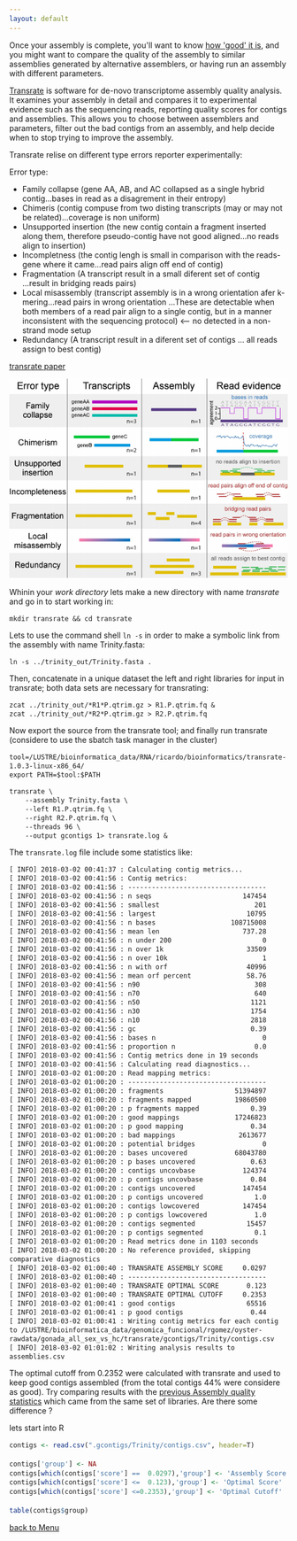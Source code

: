 ```yaml
---
layout: default
---
```


Once your assembly is complete, you'll want to know [how 'good' it is](https://github.com/trinityrnaseq/trinityrnaseq/wiki/Transcriptome-Assembly-Quality-Assessment), and you might want to compare the quality of the assembly to similar assemblies generated by alternative assemblers, or having run an assembly with different parameters.

[Transrate](http://hibberdlab.com/transrate/) is software for de-novo transcriptome assembly quality analysis. It examines your assembly in detail and compares it to experimental evidence such as the sequencing reads, reporting quality scores for contigs and assemblies. This allows you to choose between assemblers and parameters, filter out the bad contigs from an assembly, and help decide when to stop trying to improve the assembly.

Transrate relise on different type errors reporter experimentally: 

Error type:
- Family collapse (gene AA, AB, and AC collapsed as a single hybrid contig...bases in read as a disagrement in their entropy) 
- Chimeris (contig compuse from two disting transcripts (may or may not be related)...coverage is non uniform)
- Unsupported insertion (the new contig contain a fragment inserted along them, therefore pseudo-contig have not good aligned...no reads align to insertion)
- Incompletness (the contig lengh is small in comparison with the reads-gene where it came...read pairs align off end of contig)
- Fragmentation (A transcript result in a small diferent set of contig ...result in bridging reads pairs)
- Local misassembly (transcript assembly is in a wrong orientation afer k-mering...read pairs in wrong orientation ...These are detectable when both members of a read pair align to a single contig, but in a manner inconsistent with the sequencing protocol) <-- no detected in a non-strand mode setup
- Redundancy (A transcript result in a diferent set of contigs ... all reads assign to best contig)

[transrate paper](https://genome.cshlp.org/content/early/2016/06/01/gr.196469.115.full.pdf+html)

![](../figures/transrate.png)

Whinin your _work directory_ lets make a new directory with name _transrate_ and go in to start working in:

```shell
mkdir transrate && cd transrate 
```

Lets to use the command shell `ln -s` in order to make a symbolic link from the assembly with name Trinity.fasta:

```shell
ln -s ../trinity_out/Trinity.fasta .
```

Then, concatenate in a unique dataset the left and right libraries for input in transrate; both data sets are necessary for transrating:

```shell
zcat ../trinity_out/*R1*P.qtrim.gz > R1.P.qtrim.fq &
zcat ../trinity_out/*R2*P.qtrim.gz > R2.P.qtrim.fq 
```

Now export the source from the transrate tool; and finally run transrate (considere to use the sbatch task manager in the cluster)

```shell
tool=/LUSTRE/bioinformatica_data/RNA/ricardo/bioinformatics/transrate-1.0.3-linux-x86_64/
export PATH=$tool:$PATH
```

```shell
transrate \
    --assembly Trinity.fasta \
    --left R1.P.qtrim.fq \
    --right R2.P.qtrim.fq \
    --threads 96 \
    --output gcontigs 1> transrate.log &
```

The `transrate.log` file include some statistics like:

```
[ INFO] 2018-03-02 00:41:37 : Calculating contig metrics...
[ INFO] 2018-03-02 00:41:56 : Contig metrics:
[ INFO] 2018-03-02 00:41:56 : -----------------------------------
[ INFO] 2018-03-02 00:41:56 : n seqs                       147454
[ INFO] 2018-03-02 00:41:56 : smallest                        201
[ INFO] 2018-03-02 00:41:56 : largest                       10795
[ INFO] 2018-03-02 00:41:56 : n bases                   108715008
[ INFO] 2018-03-02 00:41:56 : mean len                     737.28
[ INFO] 2018-03-02 00:41:56 : n under 200                       0
[ INFO] 2018-03-02 00:41:56 : n over 1k                     33509
[ INFO] 2018-03-02 00:41:56 : n over 10k                        1
[ INFO] 2018-03-02 00:41:56 : n with orf                    40996
[ INFO] 2018-03-02 00:41:56 : mean orf percent              58.76
[ INFO] 2018-03-02 00:41:56 : n90                             308
[ INFO] 2018-03-02 00:41:56 : n70                             640
[ INFO] 2018-03-02 00:41:56 : n50                            1121
[ INFO] 2018-03-02 00:41:56 : n30                            1754
[ INFO] 2018-03-02 00:41:56 : n10                            2818
[ INFO] 2018-03-02 00:41:56 : gc                             0.39
[ INFO] 2018-03-02 00:41:56 : bases n                           0
[ INFO] 2018-03-02 00:41:56 : proportion n                    0.0
[ INFO] 2018-03-02 00:41:56 : Contig metrics done in 19 seconds
[ INFO] 2018-03-02 00:41:56 : Calculating read diagnostics...
[ INFO] 2018-03-02 01:00:20 : Read mapping metrics:
[ INFO] 2018-03-02 01:00:20 : -----------------------------------
[ INFO] 2018-03-02 01:00:20 : fragments                  51394897
[ INFO] 2018-03-02 01:00:20 : fragments mapped           19860500
[ INFO] 2018-03-02 01:00:20 : p fragments mapped             0.39
[ INFO] 2018-03-02 01:00:20 : good mappings              17246823
[ INFO] 2018-03-02 01:00:20 : p good mapping                 0.34
[ INFO] 2018-03-02 01:00:20 : bad mappings                2613677
[ INFO] 2018-03-02 01:00:20 : potential bridges                 0
[ INFO] 2018-03-02 01:00:20 : bases uncovered            68043780
[ INFO] 2018-03-02 01:00:20 : p bases uncovered              0.63
[ INFO] 2018-03-02 01:00:20 : contigs uncovbase            124374
[ INFO] 2018-03-02 01:00:20 : p contigs uncovbase            0.84
[ INFO] 2018-03-02 01:00:20 : contigs uncovered            147454
[ INFO] 2018-03-02 01:00:20 : p contigs uncovered             1.0
[ INFO] 2018-03-02 01:00:20 : contigs lowcovered           147454
[ INFO] 2018-03-02 01:00:20 : p contigs lowcovered            1.0
[ INFO] 2018-03-02 01:00:20 : contigs segmented             15457
[ INFO] 2018-03-02 01:00:20 : p contigs segmented             0.1
[ INFO] 2018-03-02 01:00:20 : Read metrics done in 1103 seconds
[ INFO] 2018-03-02 01:00:20 : No reference provided, skipping comparative diagnostics
[ INFO] 2018-03-02 01:00:40 : TRANSRATE ASSEMBLY SCORE     0.0297
[ INFO] 2018-03-02 01:00:40 : -----------------------------------
[ INFO] 2018-03-02 01:00:40 : TRANSRATE OPTIMAL SCORE       0.123
[ INFO] 2018-03-02 01:00:40 : TRANSRATE OPTIMAL CUTOFF     0.2353
[ INFO] 2018-03-02 01:00:41 : good contigs                  65516
[ INFO] 2018-03-02 01:00:41 : p good contigs                 0.44
[ INFO] 2018-03-02 01:00:41 : Writing contig metrics for each contig to /LUSTRE/bioinformatica_data/genomica_funcional/rgomez/oyster-rawdata/gonada_all_sex_vs_hc/transrate/gcontigs/Trinity/contigs.csv
[ INFO] 2018-03-02 01:01:02 : Writing analysis results to assemblies.csv

```
The optimal cutoff from 0.2352 were calculated with transrate and used to keep good contigs assembled (from the total contigs 44% were considere as good).  Try comparing results with the [previous Assembly quality statistics](denovo-Assembly) which came from the same set of libraries. Are there some difference ?

lets start into R

```R
contigs <- read.csv(".gcontigs/Trinity/contigs.csv", header=T)

contigs['group'] <- NA
contigs[which(contigs['score'] ==  0.0297),'group'] <- 'Assembly Score'
contigs[which(contigs['score'] <=  0.123),'group'] <- 'Optimal Score'
contigs[which(contigs['score'] <=0.2353),'group'] <- 'Optimal Cutoff'

table(contigs$group)
```

[back to Menu](../)
